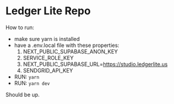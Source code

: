 # Ledger Lite Repo

How to run: 
- make sure yarn is installed
- have a .env.local file with these properties:
    1. NEXT_PUBLIC_SUPABASE_ANON_KEY
    2. SERVICE_ROLE_KEY
    3. NEXT_PUBLIC_SUPABASE_URL=https://studio.ledgerlite.us
    4. SENDGRID_API_KEY
- RUN: `yarn`
- RUN: `yarn dev`

Should be up.